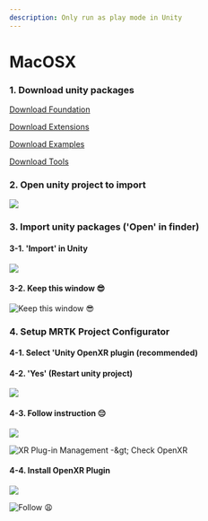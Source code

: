 ```yaml
---
description: Only run as play mode in Unity
---
```


# MacOSX

### 1. Download unity packages

[Download Foundation](https://github.com/microsoft/MixedRealityToolkit-Unity/releases/download/v2.7.2/Microsoft.MixedReality.Toolkit.Unity.Foundation.2.7.2.unitypackage)

[Download Extensions](https://github.com/microsoft/MixedRealityToolkit-Unity/releases/download/v2.7.2/Microsoft.MixedReality.Toolkit.Unity.Extensions.2.7.2.unitypackage)

[Download Examples](https://github.com/microsoft/MixedRealityToolkit-Unity/releases/download/v2.7.2/Microsoft.MixedReality.Toolkit.Unity.Examples.2.7.2.unitypackage)

[Download Tools](https://github.com/microsoft/MixedRealityToolkit-Unity/releases/download/v2.7.2/Microsoft.MixedReality.Toolkit.Unity.Tools.2.7.2.unitypackage)

### 2. Open unity project to import

![](../../../.gitbook/assets/2021-09-16-10.54.26.png)

### 3. Import unity packages \('Open' in finder\)

#### 3-1. 'Import' in Unity

![](../../../.gitbook/assets/2021-09-16-10.57.28.png)

#### 3-2. Keep this window 😎

![Keep this window &#x1F60E;](../../../.gitbook/assets/2021-09-16-11.00.33.png)

### 4. Setup MRTK Project Configurator

#### 4-1. Select 'Unity OpenXR plugin \(recommended\)

#### 4-2. 'Yes' \(Restart unity project\)

![](../../../.gitbook/assets/2021-09-16-11.08.31.png)

#### 4-3. Follow instruction 😔

![](../../../.gitbook/assets/2021-09-16-11.12.29.png)

![XR Plug-in Management -&amp;gt; Check OpenXR](../../../.gitbook/assets/2021-09-16-11.14.24.png)

#### 4-4. Install OpenXR Plugin

![](../../../.gitbook/assets/2021-09-16-11.15.38.png)

 

![Follow &#x1F629;](../../../.gitbook/assets/2021-09-16-11.17.15.png)

